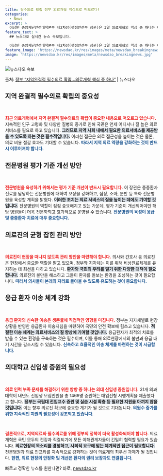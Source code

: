 ```yaml
---
title: 필수의료 확립 정부 의료개혁 핵심으로 떠오르다!
categories:
  - News
excerpt: >
  이상민 중앙재난안전대책본부 제2차장(행정안전부 장관)은 3일 의료개혁의 핵심 중 하나는 어느 지역에서나 필요…
feature_text: >
  ## 뉴스다오 실시간 뉴스 속보입니다.

  이상민 중앙재난안전대책본부 제2차장(행정안전부 장관)은 3일 의료개혁의 핵심 중 하나는 어느 지역에서나 필요…
feature_image: 'https://newsdao.kr/res/images/meta/newsdao_breakingnews.jpg'
image: 'https://newsdao.kr/res/images/meta/newsdao_breakingnews.jpg'
---
```


![뉴스다오 속보](https://newsdao.kr/res/images/meta/newsdao_breakingnews.jpg)

<p>출처: <a href="https://newsdao.kr/3733" rel="dofollow">정부 “지역완결적 필수의료 확립…의료개혁 핵심 중 하나”</a> | 뉴스다오</p>

<h2 data-ke-size="size26">지역 완결적 필수의료 확립의 중요성</h2>

<p data-ke-size="size16">&nbsp;</p>

<b><span style="color: #ee2323;">최근 의료개혁에서 지역 완결적 필수의료의 확립이 중요한 내용으로 떠오르고 있습니다.</span></b> 지속적인 인구 고령화 및 다양한 질병의 증가로 인해 국민은 언제 어디서나 질 높은 의료서비스를 필요로 하고 있습니다. <b><span style="background-color: #21538527;">그러므로 지역 사회 내에서 필요한 의료서비스를 제공받을 수 있도록 하는 것은 필수적입니다.</span></b> 이러한 접근은 의료 접근성을 높이는 것은 물론, 의료 비용 절감 효과도 기대할 수 있습니다. <b><span style="color: #1a5490;">따라서 지역 의료 역량을 강화하는 것이 반드시 이루어져야 합니다.</span></b> 

<h2 data-ke-size="size26">전문병원 평가 기준 개선 방안</h2>

<p data-ke-size="size16">&nbsp;</p>

<b><span style="color: #ee2323;">전문병원을 육성하기 위해서는 평가 기준 개선이 반드시 필요합니다.</span></b> 이 장관은 중증환자 진료를 담당하는 전문병원에 대하여 보상을 강화하고, 심장, 소아, 분만 등 특화 전문병원을 육성할 계획을 밝혔다. <b><span style="background-color: #21538527;">이러한 조치는 의료 서비스의 질을 높이는 데에도 기여할 것입니다.</span></b> 전문병원의 역할이 점점 중요해지고 있는 가운데, 평가 기준이 개선되어야만 해당 병원들이 더욱 전문화되고 효과적으로 운영될 수 있습니다. <b><span style="color: #1a5490;">전문병원의 육성이 응급 및 중증환자 치료에 매우 중요합니다.</span></b>

<h2 data-ke-size="size26">의료진의 균형 잡힌 관리 방안</h2>

<p data-ke-size="size16">&nbsp;</p>

<b><span style="color: #ee2323;">의료진이 현장을 떠나지 않도록 관리 방안을 마련해야 합니다.</span></b> 의사와 간호사 등 의료진은 현장에서 중요한 역할을 맡고 있으며, 정부와 지자체는 이를 위해 비상진료체계를 유지하는 데 최선을 다하고 있습니다. <b><span style="background-color: #21538527;">환자와 국민의 우려를 덜기 위한 다양한 대책이 필요합니다.</span></b> 의료진의 불만을 해소하고 그들이 환자를 돌보는 환경을 조성하는 것이 필요합니다. <b><span style="color: #1a5490;">따라서 의사들이 본래의 자리로 돌아올 수 있도록 유도하는 것이 중요합니다.</span></b>

<h2 data-ke-size="size26">응급 환자 이송 체계 강화</h2>

<p data-ke-size="size16">&nbsp;</p>

<b><span style="color: #ee2323;">응급 환자의 신속한 이송은 생존률에 직접적인 영향을 미칩니다.</span></b> 정부는 지자체별로 현장 상황을 반영한 응급환자 이송지침을 마련하여 국민의 안전 확보에 힘쓰고 있습니다. <b><span style="background-color: #21538527;">적절한 이송 체계는 의료서비스의 질 향상에 기여할 것입니다.</span></b> 응급환자가 최적의 치료를 받을 수 있는 환경을 구축하는 것은 필수이며, 이를 통해 의료현장에서의 불만과 응급 대기 시간을 감소시킬 수 있습니다. <b><span style="color: #1a5490;">신속하고 효율적인 이송 체계를 마련하는 것이 시급합니다.</span></b>

<h2 data-ke-size="size26">의대학교 신입생 증원의 필요성</h2>

<p data-ke-size="size16">&nbsp;</p>

<b><span style="color: #ee2323;">의료 인력 부족 문제를 해결하기 위한 방향 중 하나는 의대 신입생 증원입니다.</span></b> 31개 의과대학이 내년도 신입생 모집인원을 총 1469명 증원하는 대입전형 시행계획을 제출했다고 합니다. <b><span style="background-color: #21538527;">정부는 국립대 전임교수 증원 및 실습 시설 확충 등 필요한 지원을 아끼지 않을 것입니다.</span></b> 이는 향후 의료진 확보에 중요한 계기가 될 것으로 기대됩니다. <b><span style="color: #1a5490;">의원수 증가를 위한 지속적인 지원의 필요성이 강조되고 있습니다.</span></b>

<p data-ke-size="size16">&nbsp;</p>

<b><span style="color: #ee2323;">결론적으로, 지역의료와 필수의료를 위해 정부의 정책이 더욱 활성화되어야 합니다.</span></b> 의료 개혁은 국민 모두의 건강과 직결되기에 모든 이해관계자들이 긴밀히 협력할 필요가 있습니다. <b><span style="background-color: #21538527;">의료현장의 목소리를 경청하고, 사회적 요구에 맞는 체계적인 접근이 필요합니다.</span></b> 전문병원과 의료 인프라를 지속적으로 강화하는 것이 의료계의 최우선 과제가 될 것입니다. <b><span style="color: #1a5490;">한편, 의료 현장의 안정화 및 개선은 환자의 권리 보장과도 연결됩니다.</span></b> 

빠르고 정확한 뉴스를 원한다면? 바로, <a href="https://newsdao.kr" rel="dofollow">newsdao.kr</a>


